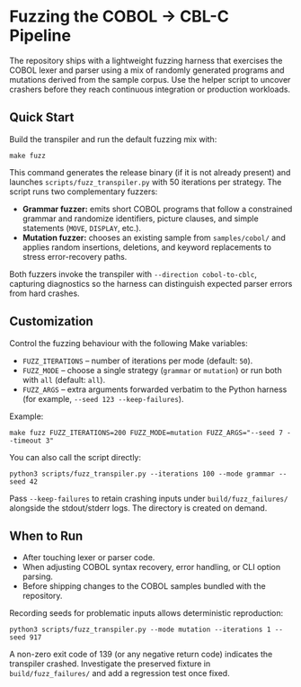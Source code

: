 # Fuzzing the COBOL → CBL-C Pipeline

The repository ships with a lightweight fuzzing harness that exercises the COBOL lexer and parser using a mix of randomly
generated programs and mutations derived from the sample corpus. Use the helper script to uncover crashers before they reach
continuous integration or production workloads.

## Quick Start

Build the transpiler and run the default fuzzing mix with:

```
make fuzz
```

This command generates the release binary (if it is not already present) and launches `scripts/fuzz_transpiler.py` with 50
iterations per strategy. The script runs two complementary fuzzers:

- **Grammar fuzzer:** emits short COBOL programs that follow a constrained grammar and randomize identifiers, picture clauses,
  and simple statements (`MOVE`, `DISPLAY`, etc.).
- **Mutation fuzzer:** chooses an existing sample from `samples/cobol/` and applies random insertions, deletions, and keyword
  replacements to stress error-recovery paths.

Both fuzzers invoke the transpiler with `--direction cobol-to-cblc`, capturing diagnostics so the harness can distinguish
expected parser errors from hard crashes.

## Customization

Control the fuzzing behaviour with the following Make variables:

- `FUZZ_ITERATIONS` – number of iterations per mode (default: `50`).
- `FUZZ_MODE` – choose a single strategy (`grammar` or `mutation`) or run both with `all` (default: `all`).
- `FUZZ_ARGS` – extra arguments forwarded verbatim to the Python harness (for example, `--seed 123 --keep-failures`).

Example:

```
make fuzz FUZZ_ITERATIONS=200 FUZZ_MODE=mutation FUZZ_ARGS="--seed 7 --timeout 3"
```

You can also call the script directly:

```
python3 scripts/fuzz_transpiler.py --iterations 100 --mode grammar --seed 42
```

Pass `--keep-failures` to retain crashing inputs under `build/fuzz_failures/` alongside the stdout/stderr logs. The directory is
created on demand.

## When to Run

- After touching lexer or parser code.
- When adjusting COBOL syntax recovery, error handling, or CLI option parsing.
- Before shipping changes to the COBOL samples bundled with the repository.

Recording seeds for problematic inputs allows deterministic reproduction:

```
python3 scripts/fuzz_transpiler.py --mode mutation --iterations 1 --seed 917
```

A non-zero exit code of 139 (or any negative return code) indicates the transpiler crashed. Investigate the preserved fixture in
`build/fuzz_failures/` and add a regression test once fixed.

